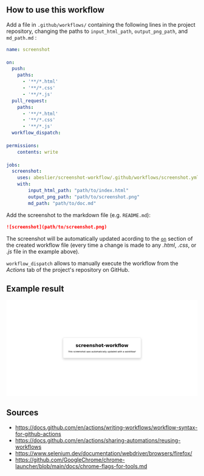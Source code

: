## How to use this workflow

Add a file in `.github/workflows/` containing the following lines  in the project repository, changing the paths to `input_html_path`, `output_png_path`, and `md_path.md` :

```yml
name: screenshot

on:
  push:
    paths:
      - '**/*.html'
      - '**/*.css'
      - '**/*.js'
  pull_request:
    paths:
      - '**/*.html'
      - '**/*.css'
      - '**/*.js'
  workflow_dispatch:

permissions:
    contents: write

jobs:
  screenshot:
    uses: abeslier/screenshot-workflow/.github/workflows/screenshot.yml@main
    with:
        input_html_path: "path/to/index.html"
        output_png_path: "path/to/screenshot.png"
        md_path: "path/to/doc.md"
```

Add the screenshot to the markdown file (e.g. `README.md`):

```md
![screenshot](path/to/screenshot.png)
```

The screenshot will be automatically updated acording to the [`on`](https://docs.github.com/en/actions/writing-workflows/workflow-syntax-for-github-actions#on) section of the created workflow file (every time a change is made to any *.html*, *.css*, or *.js* file in the example above). 

`workflow_dispatch` allows to manually execute the workflow from the *Actions* tab of the project's repository on GitHub.

## Example result

![screenshot](example-project/screenshot.png)

## Sources

- https://docs.github.com/en/actions/writing-workflows/workflow-syntax-for-github-actions
- https://docs.github.com/en/actions/sharing-automations/reusing-workflows
- https://www.selenium.dev/documentation/webdriver/browsers/firefox/
- https://github.com/GoogleChrome/chrome-launcher/blob/main/docs/chrome-flags-for-tools.md
